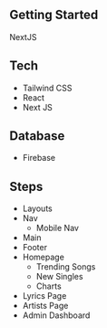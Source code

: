 ## Getting Started

NextJS

## Tech

- Tailwind CSS
- React
- Next JS

## Database

- Firebase

## Steps

- Layouts
- Nav
  - Mobile Nav
- Main
- Footer
- Homepage
  - Trending Songs
  - New Singles
  - Charts
- Lyrics Page
- Artists Page
- Admin Dashboard
